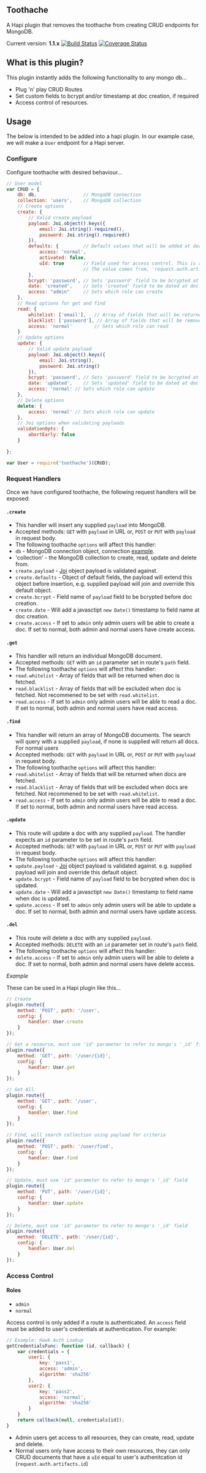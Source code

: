 Toothache
---------

A Hapi plugin that removes the toothache from creating CRUD endpoints for MongoDB.

Current version: **1.1.x** [![Build Status](https://travis-ci.org/smaxwellstewart/toothache.svg?branch=master)](https://travis-ci.org/smaxwellstewart/toothache) [![Coverage Status](https://img.shields.io/coveralls/smaxwellstewart/toothache.svg)](https://coveralls.io/r/smaxwellstewart/toothache?branch=master)

## What is this plugin?

This plugin instantly adds the following functionality to any mongo db...

* Plug 'n' play CRUD Routes
* Set custom fields to bcrypt and/or timestamp at doc creation, if required
* Access control of resources.

## Usage

The below is intended to be added into a hapi plugin. In our example case, we will make a `User` endpoint for a Hapi server.

### Configure

Configure toothache with desired behaviour... 

```js
// User model
var CRUD = {
    db: db,                 // MongoDB connection
    collection: 'users',    // MongoDB collection
    // Create options
    create: {
        // Valid create payload 
        payload: Joi.object().keys({ 
            email: Joi.string().required(),
            password: Joi.string().required()
        }),                 
        defaults: {         // Default values that will be added at doc creation
            access: 'normal',
            activated: false,
            uId: true       // Field used for access control. This is a special field that when set to true will default to user's id 
                            // The value comes from, 'request.auth.artifacts.id' ie the id the user authenticates with
        },
        bcrypt: 'password', // Sets 'password' field to be bcrypted at doc creation
        date: 'created',    // Sets 'created' field to be dated at doc creation
        access: "admin"     // Sets which role can create 
    },
    // Read options for get and find
    read: {
        whitelist: ['email'],   // Array of fields that will be returned, all other fields will be excluded 
        blacklist: ['password'], // Array of fields that will be removed, all other fields will be included
        access: 'normal'        // Sets which role can read 
    }
    // Update options
    update: {
        // Valid update payload
        payload: Joi.object().keys({
            email: Joi.string(),
            password: Joi.string()
        }), 
        bcrypt: 'password', // Sets 'password' field to be bcrypted at doc update
        date: 'updated',    // Sets 'updated' field to be dated at doc update
        access: 'normal' // Sets which role can update  
    },
    // Delete options
    delete: {
        access: 'normal' // Sets which role can update 
    },
    // Joi options when validating payloads    
    validationOpts: {
        abortEarly: false
    }
    
};

var User = require('toothache')(CRUD);
```

### Request Handlers

Once we have configured toothache, the following request handlers will be exposed:

#### `.create`
 - This handler will insert any supplied `payload` into MongoDB.
 - Accepted methods: `GET` with `payload` in URL or, `POST` or `PUT` with `payload` in request body.
 - The following toothache `options` will affect this handler:
  - `db` - MongoDB connection object, connection [example](https://gist.github.com/smaxwellstewart/9cf26df20cb58a3f5d02). 
  - 'collection' - the MongoDB collection to create, read, update and delete from.
  - `create.payload` - [Joi](https://github.com/hapijs/joi) object payload is validated against.
  - `create.defaults` - Object of default fields, the payload will extend this object before insertion, 
  e.g. supplied payload will join and override this default object.
  - `create.bcrypt` - Field name of `payload` field to be bcrypted before doc creation.
  - `create.date` - Will add a javasctipt `new Date()` timestamp to field name at doc creation.
  - `create.access` - If set to `admin` only admin users will be able to create a doc. If set to normal, both admin and normal users have create access.

#### `.get`
 - This handler will return an individual MongoDB document.
 - Accepted methods: `GET` with an `id` parameter set in route's `path` field.
 - The following toothache `options` will affect this handler:
  - `read.whitelist` - Array of fields that will be returned when doc is fetched.
  - `read.blacklist` - Array of fields that will be excluded when doc is fetched. Not recommened to be set with `read.whitelist`.
  - `read.access` - If set to `admin` only admin users will be able to read a doc. If set to normal, both admin and normal users have read access.

#### `.find`
 - This handler will return an array of MongoDB documents. The search will query with a supplied `payload`, if none is supplied will return all docs. For normal users
 - Accepted methods: `GET` with `payload` in URL or, `POST` or `PUT` with `payload` in request body.
 - The following toothache `options` will affect this handler:
  - `read.whitelist` - Array of fields that will be returned when docs are fetched.
  - `read.blacklist` - Array of fields that will be excluded when docs are fetched. Not recommened to be set with `read.whitelist`.
  - `read.access` - If set to `admin` only admin users will be able to read a doc. If set to normal, both admin and normal users have read access.

#### `.update`
 - This route will update a doc with any supplied `payload`. The handler expects an `id` parameter to be set in route's `path` field.
 - Accepted methods: `GET` with `payload` in URL or, `POST` or `PUT` with `payload` in request body.
 - The following toothache `options` will affect this handler:
  - `update.payload` - [Joi](https://github.com/hapijs/joi) object payload is validated against.
  e.g. supplied payload will join and override this default object.
  - `update.bcrypt` - Field name of `payload` field to be bcrypted when doc is updated.
  - `update.date` - Will add a javasctipt `new Date()` timestamp to field name when doc is updated.
  - `update.access` - If set to `admin` only admin users will be able to update a doc. If set to normal, both admin and normal users have update access. 

#### `.del`
 - This route will delete a doc with any supplied `payload`.
 - Accepted methods: `DELETE` with an `id` parameter set in route's `path` field.
 - The following toothache `options` will affect this handler:
  - `delete.access` - If set to `admin` only admin users will be able to delete a doc. If set to normal, both admin and normal users have delete access. 

*Example*

These can be used in a Hapi plugin like this...

```js
// Create
plugin.route({
    method: 'POST', path: '/user',
    config: {
        handler: User.create
    }
});

// Get a resource, must use 'id' parameter to refer to mongo's '_id' field
plugin.route({
    method: 'GET', path: '/user/{id}',
    config: {
        handler: User.get
    }
});

// Get All
plugin.route({
    method: 'GET', path: '/user',
    config: {
        handler: User.find
    }
});

// Find, will search collection using payload for criteria
plugin.route({
    method: 'POST', path: '/user/find',
    config: {
        handler: User.find
    }
});

// Update, must use 'id' parameter to refer to mongo's '_id' field
plugin.route({
    method: 'PUT', path: '/user/{id}',
    config: {
        handler: User.update
    }
});

// Delete, must use 'id' parameter to refer to mongo's '_id' field
plugin.route({
    method: 'DELETE', path: '/user/{id}',
    config: {
        handler: User.del
    }
});
```

### Access Control

#### Roles
 - `admin`
 - `normal`


Access control is only added if a route is authenticated. An `access` field must be added to user's credentials at authentication. For example:

```js
// Example: Hawk Auth Lookup
getCredentialsFunc: function (id, callback) {
    var credentials = {
        user1: {
            key: 'pass1',
            access: 'admin',
            algorithm: 'sha256'
        },
        user2: {
            key: 'pass2',
            access: 'normal',
            algorithm: 'sha256'
        }
    }
    return callback(null, credentials[id]);
}
```

 - Admin users get access to all resources, they can create, read, update and delete.
 - Normal users only have access to their own resources, they can only CRUD documents that have a `uId` equal to user's authenitcation id (`request.auth.artifacts.id`)

